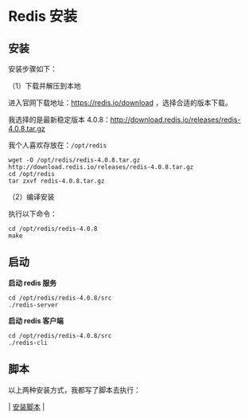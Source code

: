 # Redis 安装

## 安装

安装步骤如下：

（1）下载并解压到本地

进入官网下载地址：https://redis.io/download ，选择合适的版本下载。

我选择的是最新稳定版本 4.0.8：http://download.redis.io/releases/redis-4.0.8.tar.gz

我个人喜欢存放在：`/opt/redis`

```
wget -O /opt/redis/redis-4.0.8.tar.gz http://download.redis.io/releases/redis-4.0.8.tar.gz
cd /opt/redis
tar zxvf redis-4.0.8.tar.gz
```

（2）编译安装

执行以下命令：

```
cd /opt/redis/redis-4.0.8
make
```

## 启动

**启动 redis 服务**

```
cd /opt/redis/redis-4.0.8/src
./redis-server
```

**启动 redis 客户端**

```
cd /opt/redis/redis-4.0.8/src
./redis-cli
```

## 脚本

以上两种安装方式，我都写了脚本去执行：

| [安装脚本](https://github.com/dunwu/linux/tree/master/codes/deploy/tool/redis) |
